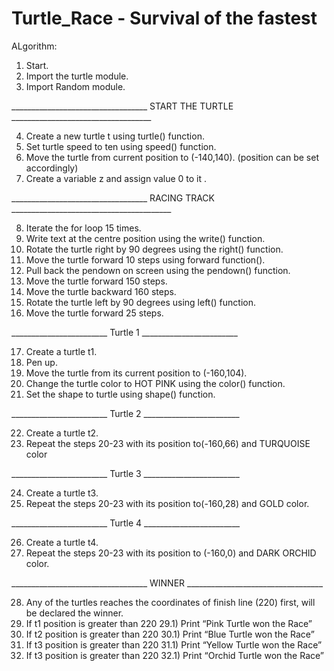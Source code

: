 # Turtle_Race - Survival of the fastest
ALgorithm:

1. Start.
2. Import the turtle module.
3. Import Random module.

__________________________________ START THE TURTLE ___________________________________

4. Create a new turtle t using turtle() function.
5. Set turtle speed to ten using speed() function.
6. Move the turtle from current position to (-140,140). (position can be set accordingly)
7. Create a variable z and assign value 0 to it .

__________________________________ RACING TRACK ________________________________________

8. Iterate the for loop 15 times.
9. Write text at the centre position using the write() function.
10. Rotate the turtle right by 90 degrees using the right() function.
11. Move the turtle forward 10 steps using forward function().
12. Pull back the pendown on screen using the pendown() function.
13. Move the turtle forward 150 steps.
14. Move the turtle backward 160 steps.
15. Rotate the turtle left by 90 degrees using left() function.
16. Move the turtle forward 25 steps.

________________________ Turtle 1 ________________________

17. Create a turtle t1.
18. Pen up.
19. Move the turtle from its current position to (-160,104).
20. Change the turtle color to HOT PINK using the color() function.
21. Set the shape to turtle using shape() function.

________________________ Turtle 2 ________________________

22. Create a turtle t2.
23. Repeat the steps 20-23 with its position to(-160,66) and TURQUOISE color

________________________ Turtle 3 ________________________

24. Create a turtle t3.
25. Repeat the steps 20-23 with its position to(-160,28) and GOLD color.

________________________ Turtle 4 ________________________

26. Create a turtle t4.
27. Repeat the steps 20-23 with its position to (-160,0) and DARK ORCHID color.

__________________________________ WINNER __________________________________

28. Any of the turtles reaches the coordinates of finish line (220) first, will be declared the winner.
29. If t1 position is greater than 220
    29.1) Print “Pink Turtle won the Race”
30. If t2 position is greater than 220
    30.1) Print “Blue Turtle won the Race”
31. If t3 position is greater than 220
    31.1) Print “Yellow Turtle won the Race”
32. If t3 position is greater than 220
    32.1) Print “Orchid Turtle won the Race”
